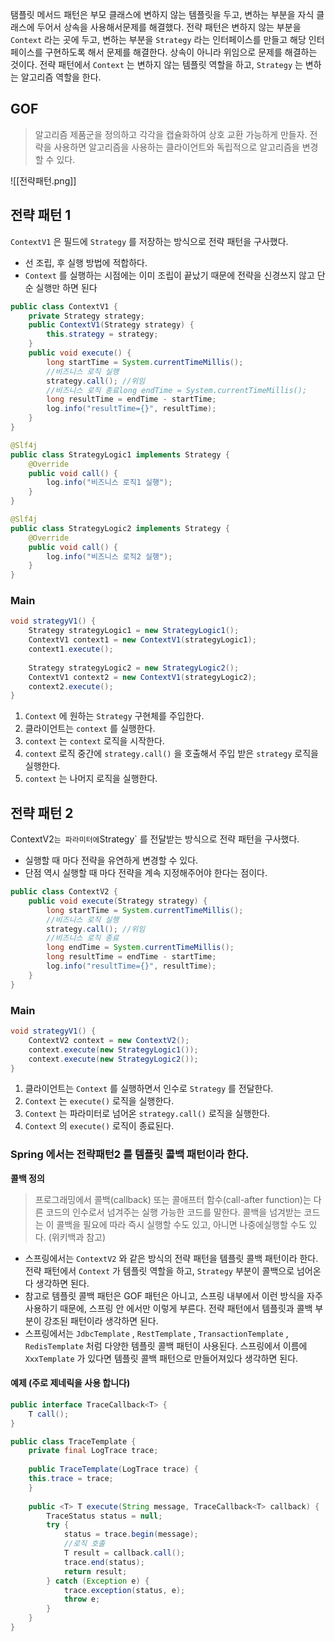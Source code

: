탬플릿 메서드 패턴은 부모 클래스에 변하지 않는 템플릿을 두고, 변하는 부분을 자식 클래스에 두어서 상속을 
사용해서문제를 해결했다.
전략 패턴은 변하지 않는 부분을 `Context` 라는 곳에 두고, 변하는 부분을 `Strategy` 라는 인터페이스를 만들고 해당 인터페이스를 구현하도록 해서 문제를 해결한다. 상속이 아니라 위임으로 문제를 해결하는 것이다.
전략 패턴에서 `Context` 는 변하지 않는 템플릿 역할을 하고, `Strategy` 는 변하는 알고리즘 역할을 한다.
## GOF
>알고리즘 제품군을 정의하고 각각을 캡슐화하여 상호 교환 가능하게 만들자. 전략을 사용하면 알고리즘을 사용하는 클라이언트와 독립적으로 알고리즘을 변경할 수 있다.

![[전략패턴.png]]

## 전략 패턴 1
`ContextV1` 은 필드에 `Strategy` 를 저장하는 방식으로 전략 패턴을 구사했다. 
- 선 조립, 후 실행 방법에 적합하다.
- `Context` 를 실행하는 시점에는 이미 조립이 끝났기 때문에 전략을 신경쓰지 않고 단순 실행만 하면 된다
```java
public class ContextV1 {
	private Strategy strategy;
	public ContextV1(Strategy strategy) {
		this.strategy = strategy;
	}
	public void execute() {
		long startTime = System.currentTimeMillis();
		//비즈니스 로직 실행
		strategy.call(); //위임
		//비즈니스 로직 종료long endTime = System.currentTimeMillis();
		long resultTime = endTime - startTime;
		log.info("resultTime={}", resultTime);
	}
}
```

```java
@Slf4j
public class StrategyLogic1 implements Strategy {
	@Override
	public void call() {
		log.info("비즈니스 로직1 실행");
	}
}
```
```java
@Slf4j
public class StrategyLogic2 implements Strategy {
	@Override
	public void call() {
		log.info("비즈니스 로직2 실행");
	}
}
```
### Main
```java
void strategyV1() {
	Strategy strategyLogic1 = new StrategyLogic1();
	ContextV1 context1 = new ContextV1(strategyLogic1);
	context1.execute();
	
	Strategy strategyLogic2 = new StrategyLogic2();
	ContextV1 context2 = new ContextV1(strategyLogic2);
	context2.execute();
}
```
1. `Context` 에 원하는 `Strategy` 구현체를 주입한다.
2. 클라이언트는 `context` 를 실행한다.
3. `context` 는 `context` 로직을 시작한다.
4. `context` 로직 중간에 `strategy.call()` 을 호출해서 주입 받은 `strategy` 로직을 실행한다.
5. `context` 는 나머지 로직을 실행한다.

## 전략 패턴 2
ContextV2` 는 파라미터에 `Strategy` 를 전달받는 방식으로 전략 패턴을 구사했다.
- 실행할 때 마다 전략을 유연하게 변경할 수 있다.
- 단점 역시 실행할 때 마다 전략을 계속 지정해주어야 한다는 점이다.
```java
public class ContextV2 {
	public void execute(Strategy strategy) {
		long startTime = System.currentTimeMillis();
		//비즈니스 로직 실행
		strategy.call(); //위임
		//비즈니스 로직 종료
		long endTime = System.currentTimeMillis();
		long resultTime = endTime - startTime;
		log.info("resultTime={}", resultTime);
	}
}
```
### Main
```java
void strategyV1() {
	ContextV2 context = new ContextV2();
	context.execute(new StrategyLogic1());
	context.execute(new StrategyLogic2());
}
```
1. 클라이언트는 `Context` 를 실행하면서 인수로 `Strategy` 를 전달한다.
2. `Context` 는 `execute()` 로직을 실행한다.
3. `Context` 는 파라미터로 넘어온 `strategy.call()` 로직을 실행한다.
4. `Context` 의 `execute()` 로직이 종료된다.

### Spring 에서는 전략패턴2 를 템플릿 콜백 패턴이라 한다.
**콜백 정의**
>프로그래밍에서 콜백(callback) 또는 콜애프터 함수(call-after function)는 다른 코드의 인수로서 넘겨주는 실행 가능한 코드를 말한다. 콜백을 넘겨받는 코드는 이 콜백을 필요에 따라 즉시 실행할 수도 있고, 아니면 나중에실행할 수도 있다. (위키백과 참고)

- 스프링에서는 `ContextV2` 와 같은 방식의 전략 패턴을 템플릿 콜백 패턴이라 한다. 전략 패턴에서 `Context` 가 템플릿 역할을 하고, `Strategy` 부분이 콜백으로 넘어온다 생각하면 된다.
- 참고로 템플릿 콜백 패턴은 GOF 패턴은 아니고, 스프링 내부에서 이런 방식을 자주 사용하기 때문에, 스프링 안 에서만 이렇게 부른다. 전략 패턴에서 템플릿과 콜백 부분이 강조된 패턴이라 생각하면 된다.
- 스프링에서는 `JdbcTemplate` , `RestTemplate` , `TransactionTemplate` , `RedisTemplate` 처럼 다양한 템플릿 콜백 패턴이 사용된다. 스프링에서 이름에 `XxxTemplate` 가 있다면 템플릿 콜백 패턴으로 만들어져있다 생각하면 된다.
#### 예제 (주로 제네릭을 사용 합니다)
```java
public interface TraceCallback<T> {
	T call();
}
```

```java
public class TraceTemplate {
	private final LogTrace trace;
	
	public TraceTemplate(LogTrace trace) {
	this.trace = trace;
	}
	
	public <T> T execute(String message, TraceCallback<T> callback) {
		TraceStatus status = null;
		try {
			status = trace.begin(message);
			//로직 호출
			T result = callback.call();
			trace.end(status);
			return result;
		} catch (Exception e) {
			trace.exception(status, e);
			throw e;
		}
	}
}
```